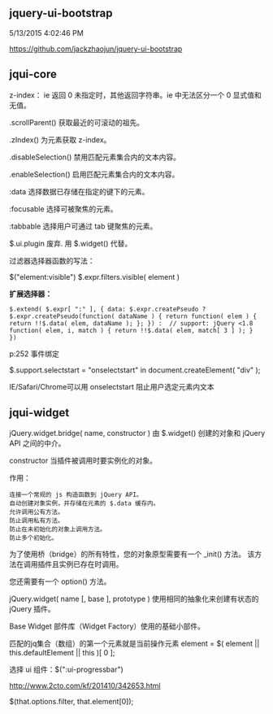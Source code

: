 ## jquery-ui-bootstrap ##
5/13/2015 4:02:46 PM 

https://github.com/jackzhaojun/jquery-ui-bootstrap

## jqui-core ##

z-index： ie 返回 0 未指定时，其他返回字符串。ie 中无法区分一个 0 显式值和无值。

.scrollParent() 获取最近的可滚动的祖先。

.zIndex() 为元素获取 z-index。

.disableSelection() 禁用匹配元素集合内的文本内容。

.enableSelection() 启用匹配元素集合内的文本内容。

:data 选择数据已存储在指定的键下的元素。

:focusable 选择可被聚焦的元素。

:tabbable 选择用户可通过 tab 键聚焦的元素。

$.ui.plugin 废弃. 用 $.widget() 代替。

过滤器选择器函数的写法：

$("element:visible") 
$.expr.filters.visible( element )

**扩展选择器：**

`$.extend( $.expr[ ":" ], {
    data: $.expr.createPseudo ?
        $.expr.createPseudo(function( dataName ) {
            return function( elem ) {
                return !!$.data( elem, dataName );
            };
        }) : 
        // support: jQuery <1.8
        function( elem, i, match ) {
            return !!$.data( elem, match[ 3 ] );
        }         
})`

p:252 事件绑定

$.support.selectstart = "onselectstart" in document.createElement( "div" );

IE/Safari/Chrome可以用 onselectstart 阻止用户选定元素内文本

## jqui-widget ##

jQuery.widget.bridge( name, constructor ) 由 $.widget() 创建的对象和 jQuery API 之间的中介。

constructor 当插件被调用时要实例化的对象。

作用：

    连接一个常规的 js 构造函数到 jQuery API。
    自动创建对象实例，并存储在元素的 $.data 缓存内。
    允许调用公有方法。
    防止调用私有方法。
    防止在未初始化的对象上调用方法。
    防止多个初始化。

为了使用桥（bridge）的所有特性，您的对象原型需要有一个 _init() 方法。
该方法在调用插件且实例已存在时调用。

您还需要有一个 option() 方法。

jQuery.widget( name [, base ], prototype ) 使用相同的抽象化来创建有状态的 jQuery 插件。

Base Widget 部件库（Widget Factory）使用的基础小部件。

匹配的jq集合（数组）的第一个元素就是当前操作元素 element = $( element || this.defaultElement || this )[ 0 ];

选择 ui 组件：$(":ui-progressbar")

http://www.2cto.com/kf/201410/342653.html

$(that.options.filter, that.element[0]);